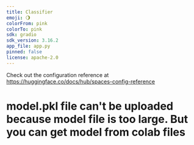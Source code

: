 ```yaml
---
title: Classifier
emoji: 🌖
colorFrom: pink
colorTo: pink
sdk: gradio
sdk_version: 3.16.2
app_file: app.py
pinned: false
license: apache-2.0
---
```


Check out the configuration reference at https://huggingface.co/docs/hub/spaces-config-reference

# model.pkl file can't be uploaded because model file is too large. But you can get model from colab files


